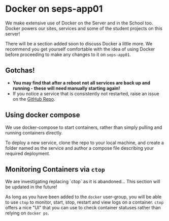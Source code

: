 # Docker on seps-app01

We make extensive use of Docker on the Server and in the School too. Docker powers our sites, services and some of the 
student projects on this server! 

There will be a section added soon to discuss Docker a little more. 
We recommend you get yourself comfortable with the idea of using Docker before proceeding to make any changes to it on 
`seps-app01`.

## Gotchas!
* **You may find that after a reboot not all services are back up and running - these will need manually starting again!**
* If you notice a service that is consistently not restarted, raise an issue on the [GitHub Repo](https://github.com/SoCSTech/seps-app01).

## Using docker compose

We use docker-compose to start containers, rather than simply pulling and running containers directly.

To deploy a new service, clone the repo to your local machine, and create a folder named as the service and author a compose file describing your required deployment. 

## Monitoring Containers via `ctop`

<warning>
We are investigating replacing `ctop` as it is abandoned... This section will be updated in the future!
</warning>

As long as you have been added to the `docker` user-group, you will be able to use `ctop` to monitor, start, stop, restart
and view logs on a container. `ctop` offers a nice "UI" that you can use to check container statuses rather than relying
on `docker ps`.


